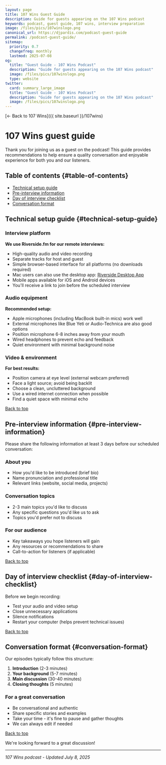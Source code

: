 ```yaml
---
layout: page
title: 107 Wins Guest Guide
description: Guide for guests appearing on the 107 Wins podcast
keywords: podcast, guest guide, 107 wins, interview preparation
image: /files/pics/107winslogo.png
canonical_url: https://djpardis.com/podcast-guest-guide
permalink: /podcast-guest-guide/
sitemap:
  priority: 0.7
  changefreq: monthly
  lastmod: 2025-07-08
og:
  title: "Guest Guide - 107 Wins Podcast"
  description: "Guide for guests appearing on the 107 Wins podcast"
  image: /files/pics/107winslogo.png
  type: website
twitter:
  card: summary_large_image
  title: "Guest Guide - 107 Wins Podcast"
  description: "Guide for guests appearing on the 107 Wins podcast"
  image: /files/pics/107winslogo.png
---
```


[← Back to 107 Wins]({{ site.baseurl }}/107wins)

# <span class="wiggly-underline">107 Wins</span> guest guide

Thank you for joining us as a guest on the podcast! This guide provides recommendations to help ensure a quality conversation and enjoyable experience for both you and our listeners.

## Table of contents {#table-of-contents}
- [Technical setup guide](#technical-setup-guide)
- [Pre-interview information](#pre-interview-information)
- [Day of interview checklist](#day-of-interview-checklist)
- [Conversation format](#conversation-format)

## Technical setup guide {#technical-setup-guide}

### Interview platform

**We use Riverside.fm for our remote interviews:**
- High-quality audio and video recording
- Separate tracks for host and guest
- Simple browser-based interface for all platforms (no downloads required)
- Mac users can also use the desktop app: [Riverside Desktop App](https://riverside.fm/mac-app)
- Mobile apps available for iOS and Android devices
- You'll receive a link to join before the scheduled interview

### Audio equipment

**Recommended setup:**
- Apple microphones (including MacBook built-in mics) work well
- External microphones like Blue Yeti or Audio-Technica are also good options
- Position microphone 6-8 inches away from your mouth
- Wired headphones to prevent echo and feedback
- Quiet environment with minimal background noise

### Video & environment

**For best results:**
- Position camera at eye level (external webcam preferred)
- Face a light source; avoid being backlit
- Choose a clean, uncluttered background
- Use a wired internet connection when possible
- Find a quiet space with minimal echo

[Back to top](#table-of-contents)

## Pre-interview information {#pre-interview-information}

Please share the following information at least 3 days before our scheduled conversation:

### About you
- How you'd like to be introduced (brief bio)
- Name pronunciation and professional title
- Relevant links (website, social media, projects)

### Conversation topics
- 2-3 main topics you'd like to discuss
- Any specific questions you'd like us to ask
- Topics you'd prefer not to discuss

### For our audience
- Key takeaways you hope listeners will gain
- Any resources or recommendations to share
- Call-to-action for listeners (if applicable)

[Back to top](#table-of-contents)

## Day of interview checklist {#day-of-interview-checklist}

Before we begin recording:
- Test your audio and video setup
- Close unnecessary applications
- Silence notifications
- Restart your computer (helps prevent technical issues)

[Back to top](#table-of-contents)

## Conversation format {#conversation-format}

Our episodes typically follow this structure:
1. **Introduction** (2-3 minutes)
2. **Your background** (5-7 minutes)
3. **Main discussion** (30-40 minutes)
4. **Closing thoughts** (5 minutes)

### For a great conversation
- Be conversational and authentic
- Share specific stories and examples
- Take your time - it's fine to pause and gather thoughts
- We can always edit if needed

[Back to top](#table-of-contents)

We're looking forward to a great discussion!

---

*107 Wins podcast - Updated July 8, 2025*
